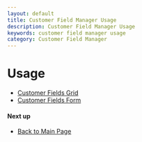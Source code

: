 ```yaml
---
layout: default
title: Customer Field Manager Usage
description: Customer Field Manager Usage
keywords: customer field manager usage
category: Customer Field Manager
---
```


# Usage

 -  [Customer Fields Grid](/m2/extensions/customer-field-manager/usage/grid)
 -  [Customer Fields Form](/m2/extensions/customer-field-manager/usage/form)

#### Next up

 -  [Back to Main Page](/m2/extensions/customer-field-manager/)
